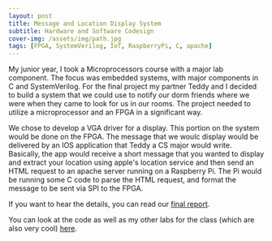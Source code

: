 ```yaml
---
layout: post
title: Message and Location Display System
subtitle: Hardware and Software Codesign
cover-img: /assets/img/path.jpg
tags: [FPGA, SystemVerilog, IoT, RaspberryPi, C, apache]
---
```


My junior year, I took a Microprocessors course with a major lab component. The focus was embedded systems, with major components in C and SystemVerilog. For the final project my partner Teddy and I decided to build a system that we could use to notify our dorm friends where we were when they came to look for us in our rooms. The project needed to utilize a microprocessor and an FPGA in a significant way. 

We chose to develop a VGA driver for a display. This portion on the system would be done on the FPGA. The message that we woulc display would be delivered by an IOS application that Teddy a CS major would write. Basically, the app would receive a short message that you wanted to display and extract your location using apple's location service and then send an HTML request to an apache server running on a Raspberry Pi. The Pi would be running some C code to parse the HTML request, and format the message to be sent via SPI to the FPGA.

If you want to hear the details, you can read our [final report](https://github.com/peterjohnsonhmc/E155/blob/master/E155Final_PJTD/Final%20Project%20Report.pdf).

You can look at the code as well as my other labs for the class (which are also very cool) [here](https://github.com/peterjohnsonhmc/E155).